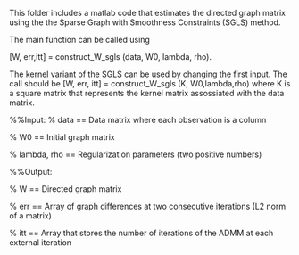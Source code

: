 This folder includes a matlab code that estimates the directed graph matrix using the 
 the Sparse Graph with Smoothness Constraints  (SGLS) method.



The main function can be called using 

 [W, err,itt] = construct_W_sgls (data, W0, lambda, rho).

The  kernel variant of the SGLS can be used by changing the first input. 
 The call should be [W, err, itt] = construct_W_sgls (K, W0,lambda,rho) 
where K is a square matrix that represents the kernel matrix assossiated with the data matrix.



%%Input: 
%    data       ==  Data matrix where  each observation is a column

%    W0         ==  Initial graph matrix

%    lambda, rho ==  Regularization  parameters (two positive numbers)


%%Output:

%   W    ==  Directed graph matrix

%   err  ==  Array of graph differences at two consecutive iterations (L2 norm of a matrix)

%   itt  == Array that stores the number of iterations of the ADMM at each external iteration



